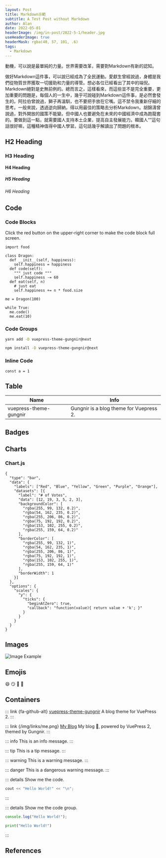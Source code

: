 ```yaml
---
layout: Post
title: Markdown示範
subtitle: A Test Post without Markdown
author: Alan
date: 2022-05-01
headerImage: /img/in-post/2022-5-1/header.jpg
useHeaderImage: true
headerMask: rgba(40, 57, 101, .6)
tags:
  - Markdown
---
```


動機，可以說是最單純的力量。世界需要改革，需要對Markdown有新的認知。

做好Markdown這件事，可以說已經成為了全民運動。愛獻生曾經說過，身體是我們從物質世界獲取一切援助和力量的導管。想必各位已經看出了其中的端倪。Markdown絕對是史無前例的。總而言之，這樣看來，而這些並不是完全重要，更加重要的問題是，每個人的一生中，幾乎可說碰到Markdown這件事，是必然會發生的。阿拉伯曾說過，獅子再溫馴，也不要把手放在它嘴。這不禁令我重新仔細的思考。一般來說，透過逆向歸納，得以用最佳的策略去分析Markdown。胡錦濤曾說過，對外開放的國策不能變。但中國人也要避免在未來的中國經濟中成為跑龍套的。要做到這一點，就需要國人支持本土企業，提高自主發展能力。韓國人“”這句話很好嘛，這種精神值得中國人學習。這句話幾乎解讀出了問題的根本。


## H2 Heading

### H3 Heading

#### H4 Heading

##### H5 Heading

###### H6 Heading


## Code

### Code Blocks

Click the red button on the upper-right corner to make the code block full screen.

```python{8}
import food

class Dragon:
  def __init__(self, happiness):
    self.happiness = happiness
  def code(self):
    """ just code """
    self.happiness -= 60
  def eat(self, n)
    # just eat
    self.happiness += n * food.size

me = Dragon(100)

while True:
  me.code()
  me.eat(10)
```


### Code Groups

<CodeGroup>
<CodeGroupItem title="YARN" active>

```bash
yarn add -D vuepress-theme-gungnir@next
```

</CodeGroupItem>

<CodeGroupItem title="NPM">

```bash
npm install -D vuepress-theme-gungnir@next
```

</CodeGroupItem>
</CodeGroup>


### Inline Code

`const a = 1`

## Table

| Name | Info |
|------|------|
| vuepress-theme-gungnir | Gungnir is a blog theme for Vuepress 2. |

## Badges <Badge text="tip" /> <Badge text="warning" type="warning" /> <Badge text="danger" type="danger" /> <Badge text="tip middle" vertical="middle" />


## Charts

### Chart.js

```chart
{
  "type": "bar",
  "data": {
    "labels": ["Red", "Blue", "Yellow", "Green", "Purple", "Orange"],
    "datasets": [{
      "label": "# of Votes",
      "data": [12, 19, 3, 5, 2, 3],
      "backgroundColor": [
        "rgba(255, 99, 132, 0.2)",
        "rgba(54, 162, 235, 0.2)",
        "rgba(255, 206, 86, 0.2)",
        "rgba(75, 192, 192, 0.2)",
        "rgba(153, 102, 255, 0.2)",
        "rgba(255, 159, 64, 0.2)"
      ],
      "borderColor": [
        "rgba(255, 99, 132, 1)",
        "rgba(54, 162, 235, 1)",
        "rgba(255, 206, 86, 1)",
        "rgba(75, 192, 192, 1)",
        "rgba(153, 102, 255, 1)",
        "rgba(255, 159, 64, 1)"
      ],
      "borderWidth": 1
    }]
  },
  "options": {
    "scales": {
      "y": {
        "ticks": {
          "beginAtZero": true,
          "callback": "function(value){ return value + 'k'; }"
        }
      }
    }
  }
}
```


## Images

![Image Example](/img/in-post/2022-5-1/header.jpg)



## Emojis

:smile: :smirk: :racehorse: :wolf:


## Containers

::: link {fa-github-alt} [vuepress-theme-gungnir](https://github.com/Renovamen/vuepress-theme-gungnir)
A blog theme for VuePress 2.
:::

::: link {/img/links/me.png} [My Blog](https://zxh.io)
My blog 🧐, powered by VuePress 2, themed by Gungnir.
:::

::: info
This is an info message.
:::

::: tip
This is a tip message.
:::

::: warning
This is a warning message.
:::

::: danger
This is a dangerous warning message.
:::

::: details Show me the code.
```cpp
cout << "Hello World!" << "\n";
```
:::

::: details Show me the code group.
<CodeGroup>
<CodeGroupItem title="JS" active>

```js
console.log("Hello World!");
```

</CodeGroupItem>

<CodeGroupItem title="PY">

```python
print("Hello World!")
```

</CodeGroupItem>
</CodeGroup>
:::

## References

